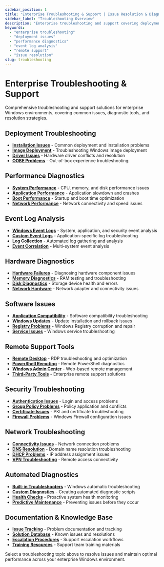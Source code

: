```yaml
---
sidebar_position: 1
title: "Enterprise Troubleshooting & Support | Issue Resolution & Diagnostics"
sidebar_label: "Troubleshooting Overview"
description: "Enterprise troubleshooting and support covering deployment issues, performance diagnostics, event log analysis, and remote support tools."
keywords: 
  - "enterprise troubleshooting"
  - "deployment issues"
  - "performance diagnostics"
  - "event log analysis"
  - "remote support"
  - "issue resolution"
slug: troubleshooting
---
```


# Enterprise Troubleshooting & Support

Comprehensive troubleshooting and support solutions for enterprise Windows environments, covering common issues, diagnostic tools, and resolution strategies.

## Deployment Troubleshooting

- **[Installation Issues](./installation-issues/)** - Common deployment and installation problems
- **[Image Deployment](./image-deployment/)** - Troubleshooting Windows image deployment
- **[Driver Issues](./driver-issues/)** - Hardware driver conflicts and resolution
- **[OOBE Problems](./oobe-problems/)** - Out-of-box experience troubleshooting

## Performance Diagnostics

- **[System Performance](./system-performance/)** - CPU, memory, and disk performance issues
- **[Application Performance](./app-performance/)** - Application slowdown and crashes
- **[Boot Performance](./boot-performance/)** - Startup and boot time optimization
- **[Network Performance](./network-performance/)** - Network connectivity and speed issues

## Event Log Analysis

- **[Windows Event Logs](./event-logs/)** - System, application, and security event analysis
- **[Custom Event Logs](./custom-logs/)** - Application-specific log troubleshooting
- **[Log Collection](./log-collection/)** - Automated log gathering and analysis
- **[Event Correlation](./event-correlation/)** - Multi-system event analysis

## Hardware Diagnostics

- **[Hardware Failures](./hardware-failures/)** - Diagnosing hardware component issues
- **[Memory Diagnostics](./memory-diagnostics/)** - RAM testing and troubleshooting
- **[Disk Diagnostics](./disk-diagnostics/)** - Storage device health and errors
- **[Network Hardware](./network-hardware/)** - Network adapter and connectivity issues

## Software Issues

- **[Application Compatibility](./app-compatibility/)** - Software compatibility troubleshooting
- **[Windows Updates](./windows-updates/)** - Update installation and rollback issues
- **[Registry Problems](./registry-problems/)** - Windows Registry corruption and repair
- **[Service Issues](./service-issues/)** - Windows service troubleshooting

## Remote Support Tools

- **[Remote Desktop](./remote-desktop/)** - RDP troubleshooting and optimization
- **[PowerShell Remoting](./powershell-remoting/)** - Remote PowerShell diagnostics
- **[Windows Admin Center](./admin-center/)** - Web-based remote management
- **[Third-Party Tools](./third-party-tools/)** - Enterprise remote support solutions

## Security Troubleshooting

- **[Authentication Issues](./authentication/)** - Login and access problems
- **[Group Policy Problems](./group-policy/)** - Policy application and conflicts
- **[Certificate Issues](./certificates/)** - PKI and certificate troubleshooting
- **[Firewall Problems](./firewall/)** - Windows Firewall configuration issues

## Network Troubleshooting

- **[Connectivity Issues](./connectivity/)** - Network connection problems
- **[DNS Resolution](./dns-resolution/)** - Domain name resolution troubleshooting
- **[DHCP Problems](./dhcp-problems/)** - IP address assignment issues
- **[VPN Troubleshooting](./vpn-troubleshooting/)** - Remote access connectivity

## Automated Diagnostics

- **[Built-in Troubleshooters](./built-in-troubleshooters/)** - Windows automatic troubleshooting
- **[Custom Diagnostics](./custom-diagnostics/)** - Creating automated diagnostic scripts
- **[Health Checks](./health-checks/)** - Proactive system health monitoring
- **[Predictive Maintenance](./predictive-maintenance/)** - Preventing issues before they occur

## Documentation & Knowledge Base

- **[Issue Tracking](./issue-tracking/)** - Problem documentation and tracking
- **[Solution Database](./solution-database/)** - Known issues and resolutions
- **[Escalation Procedures](./escalation-procedures/)** - Support escalation workflows
- **[Training Resources](./training-resources/)** - Support team training materials

Select a troubleshooting topic above to resolve issues and maintain optimal performance across your enterprise Windows environment.
